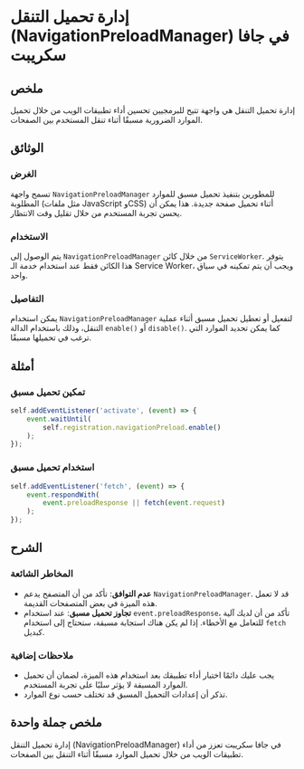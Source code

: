 <!--
Meta Description: # إدارة تحميل التنقل (NavigationPreloadManager) في جافا سكريبت ## ملخص إدارة تحميل التنقل هي واجهة تتيح للبرمجيين تحسين أداء تطبيقات الويب من خلال تحم...
Meta Keywords: تحميل, مسبق, event, navigationpreloadmanager, استخدام
-->

# إدارة تحميل التنقل (NavigationPreloadManager) في جافا سكريبت

## ملخص
إدارة تحميل التنقل هي واجهة تتيح للبرمجيين تحسين أداء تطبيقات الويب من خلال تحميل الموارد الضرورية مسبقًا أثناء تنقل المستخدم بين الصفحات.

## الوثائق
### الغرض
تسمح واجهة `NavigationPreloadManager` للمطورين بتنفيذ تحميل مسبق للموارد المطلوبة (مثل ملفات JavaScript وCSS) أثناء تحميل صفحة جديدة. هذا يمكن أن يحسن تجربة المستخدم من خلال تقليل وقت الانتظار.

### الاستخدام
يتم الوصول إلى `NavigationPreloadManager` من خلال كائن `ServiceWorker`. يتوفر هذا الكائن فقط عند استخدام خدمة الـ Service Worker، ويجب أن يتم تمكينه في سياق واحد.

### التفاصيل
يمكن استخدام `NavigationPreloadManager` لتفعيل أو تعطيل تحميل مسبق أثناء عملية التنقل، وذلك باستخدام الدالة `enable()` أو `disable()`. كما يمكن تحديد الموارد التي ترغب في تحميلها مسبقًا.

## أمثلة
### تمكين تحميل مسبق
```javascript
self.addEventListener('activate', (event) => {
    event.waitUntil(
        self.registration.navigationPreload.enable()
    );
});
```

### استخدام تحميل مسبق
```javascript
self.addEventListener('fetch', (event) => {
    event.respondWith(
        event.preloadResponse || fetch(event.request)
    );
});
```

## الشرح
### المخاطر الشائعة
- **عدم التوافق**: تأكد من أن المتصفح يدعم `NavigationPreloadManager`. قد لا تعمل هذه الميزة في بعض المتصفحات القديمة.
- **تجاوز تحميل مسبق**: عند استخدام `event.preloadResponse`، تأكد من أن لديك آلية للتعامل مع الأخطاء. إذا لم يكن هناك استجابة مسبقة، ستحتاج إلى استخدام `fetch` كبديل.

### ملاحظات إضافية
- يجب عليك دائمًا اختبار أداء تطبيقك بعد استخدام هذه الميزة، لضمان أن تحميل الموارد المسبقة لا يؤثر سلبًا على تجربة المستخدم.
- تذكر أن إعدادات التحميل المسبق قد تختلف حسب نوع الموارد.

## ملخص جملة واحدة
إدارة تحميل التنقل (NavigationPreloadManager) في جافا سكريبت تعزز من أداء تطبيقات الويب من خلال تحميل الموارد مسبقًا أثناء التنقل بين الصفحات.